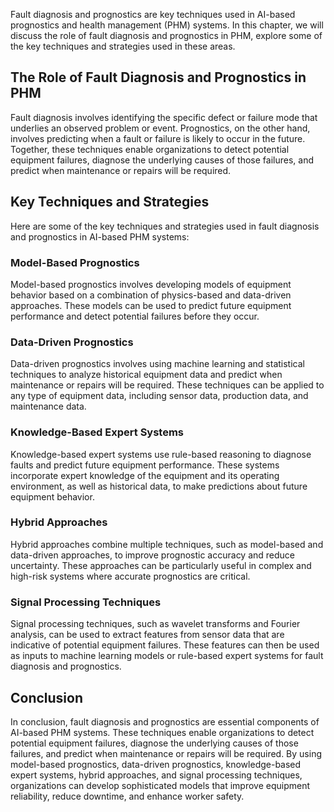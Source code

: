 
Fault diagnosis and prognostics are key techniques used in AI-based prognostics and health management (PHM) systems. In this chapter, we will discuss the role of fault diagnosis and prognostics in PHM, explore some of the key techniques and strategies used in these areas.

The Role of Fault Diagnosis and Prognostics in PHM
--------------------------------------------------

Fault diagnosis involves identifying the specific defect or failure mode that underlies an observed problem or event. Prognostics, on the other hand, involves predicting when a fault or failure is likely to occur in the future. Together, these techniques enable organizations to detect potential equipment failures, diagnose the underlying causes of those failures, and predict when maintenance or repairs will be required.

Key Techniques and Strategies
-----------------------------

Here are some of the key techniques and strategies used in fault diagnosis and prognostics in AI-based PHM systems:

### Model-Based Prognostics

Model-based prognostics involves developing models of equipment behavior based on a combination of physics-based and data-driven approaches. These models can be used to predict future equipment performance and detect potential failures before they occur.

### Data-Driven Prognostics

Data-driven prognostics involves using machine learning and statistical techniques to analyze historical equipment data and predict when maintenance or repairs will be required. These techniques can be applied to any type of equipment data, including sensor data, production data, and maintenance data.

### Knowledge-Based Expert Systems

Knowledge-based expert systems use rule-based reasoning to diagnose faults and predict future equipment performance. These systems incorporate expert knowledge of the equipment and its operating environment, as well as historical data, to make predictions about future equipment behavior.

### Hybrid Approaches

Hybrid approaches combine multiple techniques, such as model-based and data-driven approaches, to improve prognostic accuracy and reduce uncertainty. These approaches can be particularly useful in complex and high-risk systems where accurate prognostics are critical.

### Signal Processing Techniques

Signal processing techniques, such as wavelet transforms and Fourier analysis, can be used to extract features from sensor data that are indicative of potential equipment failures. These features can then be used as inputs to machine learning models or rule-based expert systems for fault diagnosis and prognostics.

Conclusion
----------

In conclusion, fault diagnosis and prognostics are essential components of AI-based PHM systems. These techniques enable organizations to detect potential equipment failures, diagnose the underlying causes of those failures, and predict when maintenance or repairs will be required. By using model-based prognostics, data-driven prognostics, knowledge-based expert systems, hybrid approaches, and signal processing techniques, organizations can develop sophisticated models that improve equipment reliability, reduce downtime, and enhance worker safety.
